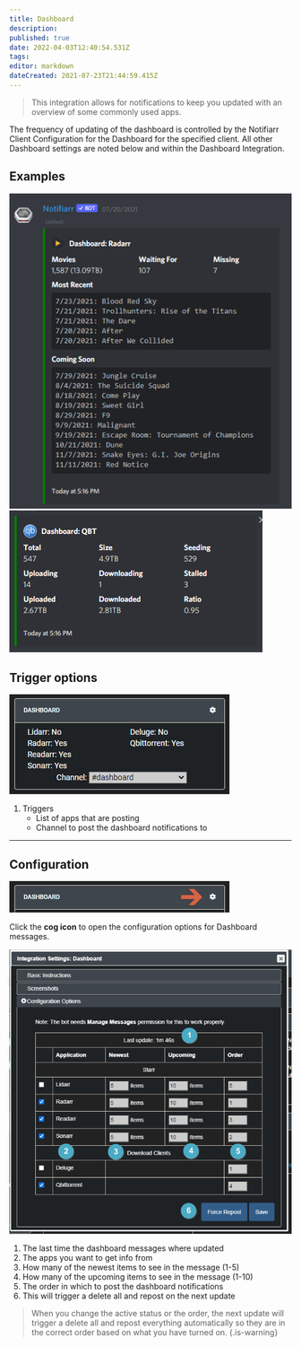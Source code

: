 ```yaml
---
title: Dashboard
description: 
published: true
date: 2022-04-03T12:40:54.531Z
tags: 
editor: markdown
dateCreated: 2021-07-23T21:44:59.415Z
---
```


> This integration allows for notifications to keep you updated with an overview of some commonly used apps.

The frequency of updating of the dashboard is controlled by the Notifiarr Client Configuration for the Dashboard for the specified client. All other Dashboard settings are noted below and within the Dashboard Integration.

## Examples

![dashboard-example-radarr.png](/dashboard/dashboard-example-radarr.png)
![dashboard-example-qbt.png](/dashboard/dashboard-example-qbt.png)

## Trigger options

![trigger-channels.png](/dashboard/trigger-channels.png)

1. Triggers
    - List of apps that are posting
    - Channel to post the dashboard notifications to

---

## Configuration

![open-configuration.png](/dashboard/open-configuration.png)

Click the **cog icon** to open the configuration options for Dashboard messages.

![configuration.png](/dashboard/configuration.png)

1. The last time the dashboard messages where updated
1. The apps you want to get info from
1. How many of the newest items to see in the message (1-5)
1. How many of the upcoming items to see in the message (1-10)
1. The order in which to post the dashboard notifications
1. This will trigger a delete all and repost on the next update

> When you change the active status or the order, the next update will trigger a delete all and repost everything automatically so they are in the correct order based on what you have turned on.
{.is-warning}

